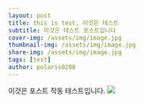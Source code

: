 ```yaml
---
layout: post
title: this is test, 이것은 테스트
subtitle: 이것은 테스트 포스트입니다
cover-img: /assets/img/image.jpg
thumbnail-img: /assets/img/image.jpg
share-img: /assets/img/image.jpg
tags: [test]
author: polaris0208
---
```


이것은 포스트 작동 테스트입니다.
![](/assets/img/image.jpg)
